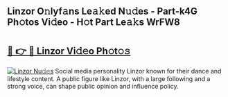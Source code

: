 ## Linzor O𝚗lyf𝚊ns Le𝚊𝚔ed N𝚞𝚍es - Part-k4G Ph𝚘tos Vi𝚍eo - H𝚘t Part Le𝚊𝚔s WrFW8

# <h2><a href="http://hf8s58z.feru.top/?c=Linzor">🔗 👉 🔴 Linzor Vi𝚍𝚎o Ph𝚘t𝚘𝚜</a></h2>

[![Linzor Nu𝚍𝚎s](https://i.imgur.com/0TWrTi3.gif)](http://hf8s58z.feru.top/?c=Linzor)
Social media personality Linzor known for their dance and lifestyle content. A public figure like Linzor, with a large following and a strong voice, can shape public opinion and influence policy. 
